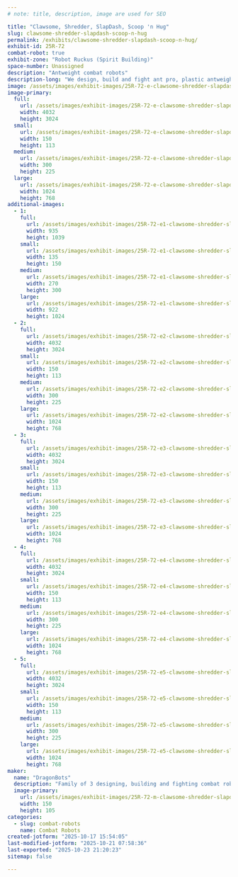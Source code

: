 ```yaml
---
# note: title, description, image are used for SEO

title: "Clawsome, Shredder, SlapDash, Scoop 'n Hug"
slug: clawsome-shredder-slapdash-scoop-n-hug
permalink: /exhibits/clawsome-shredder-slapdash-scoop-n-hug/
exhibit-id: 25R-72
combat-robot: true
exhibit-zone: "Robot Ruckus (Spirit Building)"
space-number: Unassigned
description: "Antweight combat robots"
description-long: "We design, build and fight ant pro, plastic antweight, gladiator and fairy weight bots."
image: /assets/images/exhibit-images/25R-72-e-clawsome-shredder-slapdash-scoop-n-hug-slapdash-300x225.jpeg
image-primary: 
  full:
    url: /assets/images/exhibit-images/25R-72-e-clawsome-shredder-slapdash-scoop-n-hug-slapdash-full.jpeg
    width: 4032
    height: 3024
  small:
    url: /assets/images/exhibit-images/25R-72-e-clawsome-shredder-slapdash-scoop-n-hug-slapdash-150x113.jpeg
    width: 150
    height: 113
  medium:
    url: /assets/images/exhibit-images/25R-72-e-clawsome-shredder-slapdash-scoop-n-hug-slapdash-300x225.jpeg
    width: 300
    height: 225
  large:
    url: /assets/images/exhibit-images/25R-72-e-clawsome-shredder-slapdash-scoop-n-hug-slapdash-1024x768.jpeg
    width: 1024
    height: 768
additional-images: 
  - 1:
    full:
      url: /assets/images/exhibit-images/25R-72-e1-clawsome-shredder-slapdash-scoop-n-hug-scoopnhug-full.jpeg
      width: 935
      height: 1039
    small:
      url: /assets/images/exhibit-images/25R-72-e1-clawsome-shredder-slapdash-scoop-n-hug-scoopnhug-135x150.jpeg
      width: 135
      height: 150
    medium:
      url: /assets/images/exhibit-images/25R-72-e1-clawsome-shredder-slapdash-scoop-n-hug-scoopnhug-270x300.jpeg
      width: 270
      height: 300
    large:
      url: /assets/images/exhibit-images/25R-72-e1-clawsome-shredder-slapdash-scoop-n-hug-scoopnhug-922x1024.jpeg
      width: 922
      height: 1024
  - 2:
    full:
      url: /assets/images/exhibit-images/25R-72-e2-clawsome-shredder-slapdash-scoop-n-hug-platypus-full.jpeg
      width: 4032
      height: 3024
    small:
      url: /assets/images/exhibit-images/25R-72-e2-clawsome-shredder-slapdash-scoop-n-hug-platypus-150x113.jpeg
      width: 150
      height: 113
    medium:
      url: /assets/images/exhibit-images/25R-72-e2-clawsome-shredder-slapdash-scoop-n-hug-platypus-300x225.jpeg
      width: 300
      height: 225
    large:
      url: /assets/images/exhibit-images/25R-72-e2-clawsome-shredder-slapdash-scoop-n-hug-platypus-1024x768.jpeg
      width: 1024
      height: 768
  - 3:
    full:
      url: /assets/images/exhibit-images/25R-72-e3-clawsome-shredder-slapdash-scoop-n-hug-shredder-full.jpeg
      width: 4032
      height: 3024
    small:
      url: /assets/images/exhibit-images/25R-72-e3-clawsome-shredder-slapdash-scoop-n-hug-shredder-150x113.jpeg
      width: 150
      height: 113
    medium:
      url: /assets/images/exhibit-images/25R-72-e3-clawsome-shredder-slapdash-scoop-n-hug-shredder-300x225.jpeg
      width: 300
      height: 225
    large:
      url: /assets/images/exhibit-images/25R-72-e3-clawsome-shredder-slapdash-scoop-n-hug-shredder-1024x768.jpeg
      width: 1024
      height: 768
  - 4:
    full:
      url: /assets/images/exhibit-images/25R-72-e4-clawsome-shredder-slapdash-scoop-n-hug-pixel-full.jpeg
      width: 4032
      height: 3024
    small:
      url: /assets/images/exhibit-images/25R-72-e4-clawsome-shredder-slapdash-scoop-n-hug-pixel-150x113.jpeg
      width: 150
      height: 113
    medium:
      url: /assets/images/exhibit-images/25R-72-e4-clawsome-shredder-slapdash-scoop-n-hug-pixel-300x225.jpeg
      width: 300
      height: 225
    large:
      url: /assets/images/exhibit-images/25R-72-e4-clawsome-shredder-slapdash-scoop-n-hug-pixel-1024x768.jpeg
      width: 1024
      height: 768
  - 5:
    full:
      url: /assets/images/exhibit-images/25R-72-e5-clawsome-shredder-slapdash-scoop-n-hug-clawsome-full.jpeg
      width: 4032
      height: 3024
    small:
      url: /assets/images/exhibit-images/25R-72-e5-clawsome-shredder-slapdash-scoop-n-hug-clawsome-150x113.jpeg
      width: 150
      height: 113
    medium:
      url: /assets/images/exhibit-images/25R-72-e5-clawsome-shredder-slapdash-scoop-n-hug-clawsome-300x225.jpeg
      width: 300
      height: 225
    large:
      url: /assets/images/exhibit-images/25R-72-e5-clawsome-shredder-slapdash-scoop-n-hug-clawsome-1024x768.jpeg
      width: 1024
      height: 768
maker: 
  name: "DragonBots"
  description: "Family of 3 designing, building and fighting combat robots to explore STEAM."
  image-primary:
    url: /assets/images/exhibit-images/25R-72-m-clawsome-shredder-slapdash-scoop-n-hug-dragon-300x211.jpg
    width: 150
    height: 105
categories: 
  - slug: combat-robots
    name: Combat Robots
created-jotform: "2025-10-17 15:54:05"
last-modified-jotform: "2025-10-21 07:58:36"
last-exported: "2025-10-23 21:20:23"
sitemap: false

---
```

